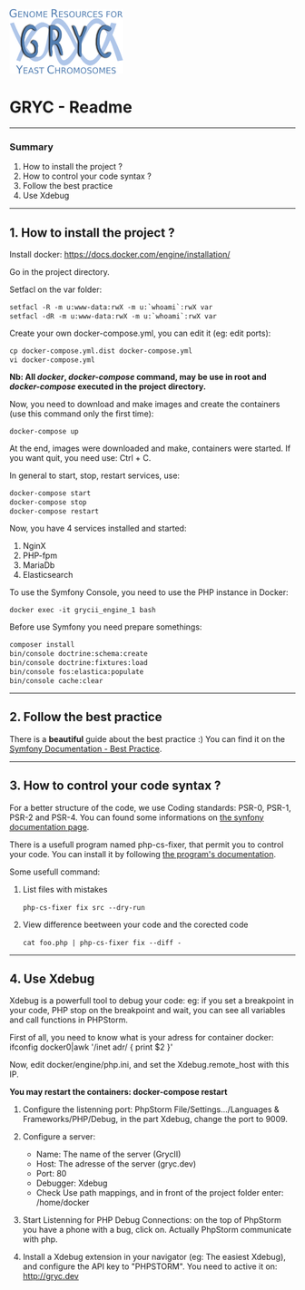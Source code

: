 ![GrycII](./web/images/GRYC_logo_beta_v2.png)
# GRYC - Readme

------------

### Summary
1. How to install the project ?
2. How to control your code syntax ?
3. Follow the best practice
4. Use Xdebug

------------

## 1. How to install the project ?
Install docker: https://docs.docker.com/engine/installation/

Go in the project directory.

Setfacl on the var folder:

    setfacl -R -m u:www-data:rwX -m u:`whoami`:rwX var
    setfacl -dR -m u:www-data:rwX -m u:`whoami`:rwX var

Create your own docker-compose.yml, you can edit it (eg: edit ports):

    cp docker-compose.yml.dist docker-compose.yml
    vi docker-compose.yml

**Nb: All *docker*, *docker-compose* command, may be use in root and *docker-compose* executed in the project directory.**

Now, you need to download and make images and create the containers (use this command only the first time):

    docker-compose up
    
At the end, images were downloaded and make, containers were started. If you want quit, you need use: Ctrl + C.

In general to start, stop, restart services, use:

    docker-compose start
    docker-compose stop
    docker-compose restart

Now, you have 4 services installed and started:

1. NginX
2. PHP-fpm
3. MariaDb
4. Elasticsearch

To use the Symfony Console, you need to use the PHP instance in Docker:

    docker exec -it grycii_engine_1 bash
    
Before use Symfony you need prepare somethings:

    composer install
    bin/console doctrine:schema:create
    bin/console doctrine:fixtures:load
    bin/console fos:elastica:populate
    bin/console cache:clear

----------------

## 2. Follow the best practice
There is a **beautiful** guide about the best practice :) You can find it on the [Symfony Documentation - Best Practice](http://symfony.com/doc/current/best_practices/index.html).

----------------

## 3. How to control your code syntax ?
For a better structure of the code, we use Coding standards: PSR-0, PSR-1, PSR-2 and PSR-4.
You can found some informations on [the synfony documentation page](http://symfony.com/doc/current/contributing/code/standards.html).

There is a usefull program named php-cs-fixer, that permit you to control your code. You can install it by following [the program's documentation](https://github.com/FriendsOfPHP/PHP-CS-Fixer).

Some usefull command:
1. List files with mistakes

    `php-cs-fixer fix src --dry-run`
    
2. View difference beetween your code and the corected code

    `cat foo.php | php-cs-fixer fix --diff -`
    
----------------

## 4. Use Xdebug
Xdebug is a powerfull tool to debug your code: eg: if you set a breakpoint in your code, PHP stop on the breakpoint and wait, you can see all variables and call functions in PHPStorm.

First of all, you need to know what is your adress for container docker:
    ifconfig docker0|awk '/inet adr/ { print $2 }'

Now, edit docker/engine/php.ini, and set the Xdebug.remote_host with this IP.

**You may restart the containers: docker-compose restart**

1. Configure the listenning port:
   PhpStorm File/Settings.../Languages & Frameworks/PHP/Debug, in the part Xdebug, change the port to 9009.

2. Configure a server:
    * Name: The name of the server (GrycII)
    * Host: The adresse of the server (gryc.dev)
    * Port: 80
    * Debugger: Xdebug
    * Check Use path mappings, and in front of the project folder enter: /home/docker

3. Start Listenning for PHP Debug Connections:  on the top of PhpStorm you have a phone with a bug, click on. Actually PhpStorm communicate with php.

4. Install a Xdebug extension in your navigator (eg: The easiest Xdebug), and configure the API key to "PHPSTORM". You need to active it on: http://gryc.dev